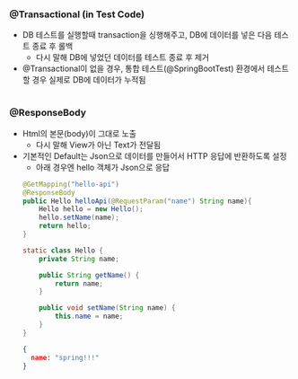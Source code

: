 ### @Transactional (in Test Code)
* DB 테스트를 실행할때 transaction을 싱행해주고, DB에 데이터를 넣은 다음 테스트 종료 후 롤백
  * 다시 말해 DB에 넣었던 데이터를 테스트 종료 후 제거
* @Transactional이 없을 경우, 통합 테스트(@SpringBootTest) 환경에서 테스트 할 경우 실제로 DB에 데이터가 누적됨
#
### @ResponseBody
* Html의 본문(body)이 그대로 노출
  * 다시 말해 View가 아닌 Text가 전달됨
* 기본적인 Default는 Json으로 데이터를 만들어서 HTTP 응답에 반환하도록 설정
  * 아래 경우엔 hello 객체가 Json으로 응답
  ``` java
  @GetMapping("hello-api")
  @ResponseBody
  public Hello helloApi(@RequestParam("name") String name){
      Hello hello = new Hello();
      hello.setName(name);
      return hello;
  }

  static class Hello {
      private String name;

      public String getName() {
          return name;
      }

      public void setName(String name) {
          this.name = name;
      }
  }
  ```
  ``` json
  {
    name: "spring!!!"
  }
  ```
